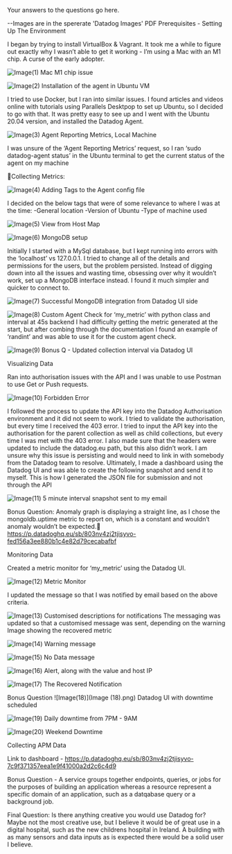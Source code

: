 Your answers to the questions go here.

--Images are in the spererate 'Datadog Images' PDF
Prerequisites - Setting Up The Environment

I began by trying to install VirtualBox & Vagrant. It took me a while to figure out exactly why I wasn’t able to get it working - I’m using a Mac with an M1 chip. A curse of the early adopter.

![Image(1)](Image(1).png) Mac M1 chip issue

![Image(2)](Image(2).png) Installation of the agent in Ubuntu VM

I tried to use Docker, but I ran into similar issues. I found articles and videos online with tutorials using Parallels Desktpop to set up Ubuntu, so I decided to go with that. It was pretty easy to see up and I went with the Ubuntu 20.04 version, and installed the Datadog Agent.

![Image(3)](Image(3).png) Agent Reporting Metrics, Local Machine

I was unsure of the ‘Agent Reporting Metrics’ request, so I ran ‘sudo datadog-agent status’ in the Ubuntu terminal to get the current status of the agent on my machine

Collecting Metrics:

![Image(4)](Image(4).png) Adding Tags to the Agent config file

I decided on the below tags that were of some relevance to where I was at the time:
-General location
-Version of Ubuntu 
-Type of machine used

![Image(5)](Image(5).png) View from Host Map

![Image(6)](Image(6).png) MongoDB setup

Initially I started with a MySql database, but I kept running into errors with the ‘localhost’ vs 127.0.0.1. I tried to change all of the details and permissions for the users, but the problem persisted. Instead of digging down into all the issues and wasting time, obsessing over why it wouldn’t work, set up a MongoDB interface instead. I found it much simpler and quicker to connect to.

![Image(7)](Image(7).png) Successful MongoDB integration from Datadog UI side

![Image(8)](Image(8).png) Custom Agent Check for ‘my_metric’ with python class and interval at 45s backend
I had difficulty getting the metric generated at the start, but after combing through the documentation I found an example of ‘randint’ and was able to use it for the custom agent check.

![Image(9)](Image(9).png) Bonus Q - Updated collection interval via Datadog UI

Visualizing Data

Ran into authorisation issues with the API and I was unable to use Postman to use Get or Push requests.

![Image(10)](Image(10).png) Forbidden Error

I followed the process to update the API key into the Datadog Authorisation environment and it did not seem to work. 
I tried to validate the authorisation, but every time I received the 403 error. I tried to input the API key into the authorisation for the parent collection as well as child collections, but every time I was met with the 403 error.
I also made sure that the headers were updated to include the datadog.eu path, but this also didn’t work. I am unsure why this issue is persisting and would need to link in with somebody from the Datadog team to resolve.
Ultimately, I made a dashboard using the Datadog UI and was able to create the following snapshot and send it to myself. This is how I generated the JSON file for submission and not through the API

![Image(11)](Image(11).png) 5 minute interval snapshot sent to my email

Bonus Question: Anomaly graph is displaying a straight line, as I chose the mongoldb.uptime metric to report on, which is a constant and wouldn’t anomaly wouldn’t be expected.
https://p.datadoghq.eu/sb/803nv4zj2tjisyvo-fed156a3ee880b1c4e82d79cecabafbf

Monitoring Data

Created a metric monitor for ‘my_metric’ using the Datadog UI.

![Image(12)](Image(12).png) Metric Monitor

I updated the message so that I was notified by email based on the above criteria. 

![Image(13)](Image(13).png) Customised descriptions for notifications
The messaging was updated so that a customised message was sent, depending on the warning
Image showing the recovered metric

![Image(14)](Image(14).png) Warning message

![Image(15)](Image(15).png) No Data message

![Image(16)](Image(16).png) Alert,  along with the value and host IP 

![Image(17)](Image(17).png) The Recovered Notification

Bonus Question
![Image(18)](Image (18).png) Datadog UI with downtime scheduled 

![Image(19)](Image(19).png) Daily downtime from 7PM - 9AM

![Image(20)](Image(20).png) Weekend Downtime

Collecting APM Data

Link to dashboard - https://p.datadoghq.eu/sb/803nv4zj2tjisyvo-7c9f371357eea1e9f41000a2d2c6c4d9

Bonus Question - A service groups together endpoints, queries, or jobs for the purposes of building an application whereas a resource represent a specific domain of an application, such as a datqabase query or a background job.

Final Question: Is there anything creative you would use Datadog for?
Maybe not the most creative use, but I believe it would be of great use in a digital hospital, such as the new childrens hospital in Ireland. A building with as many sensors and data inputs as is expected there would be a solid user I believe.
